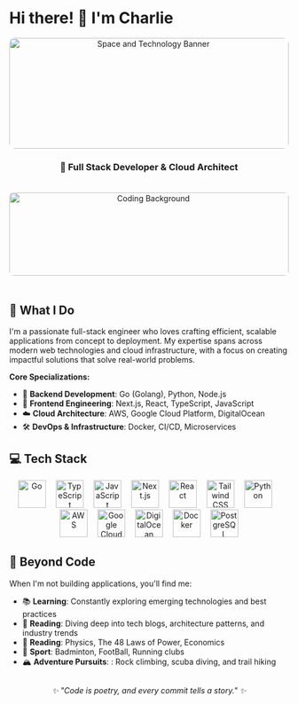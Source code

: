 # Hi there! 👋 I'm Charlie

<div align="center">
  <img src="https://images.unsplash.com/photo-1451187580459-43490279c0fa?ixlib=rb-4.0.3&ixid=M3wxMjA3fDB8MHxwaG90by1wYWdlfHx8fGVufDB8fHx8fA%3D%3D&auto=format&fit=crop&w=2072&q=80" width="100%" height="200" style="object-fit: cover; border-radius: 10px;" alt="Space and Technology Banner"/>
  <h3>🚀 Full Stack Developer & Cloud Architect</h3>
</div>

<div align="center">
  <img src="https://images.unsplash.com/photo-1518709268805-4e9042af2176?ixlib=rb-4.0.3&ixid=M3wxMjA3fDB8MHxwaG90by1wYWdlfHx8fGVufDB8fHx8fA%3D%3D&auto=format&fit=crop&w=2125&q=80" width="100%" height="150" style="object-fit: cover; border-radius: 8px; margin: 20px 0;" alt="Coding Background"/>
</div>

## 🎯 What I Do

I'm a passionate full-stack engineer who loves crafting efficient, scalable applications from concept to deployment. My expertise spans across modern web technologies and cloud infrastructure, with a focus on creating impactful solutions that solve real-world problems.

**Core Specializations:**
- 🔧 **Backend Development**: Go (Golang), Python, Node.js
- 🎨 **Frontend Engineering**: Next.js, React, TypeScript, JavaScript
- ☁️ **Cloud Architecture**: AWS, Google Cloud Platform, DigitalOcean
- 🛠️ **DevOps & Infrastructure**: Docker, CI/CD, Microservices

## 💻 Tech Stack

<div align="center">
  <img src="https://cdn.jsdelivr.net/gh/devicons/devicon/icons/go/go-original.svg" height="50" alt="Go" title="Go"/>
  <img width="10" />
  <img src="https://cdn.jsdelivr.net/gh/devicons/devicon/icons/typescript/typescript-original.svg" height="50" alt="TypeScript" title="TypeScript"/>
  <img width="10" />
  <img src="https://cdn.jsdelivr.net/gh/devicons/devicon/icons/javascript/javascript-original.svg" height="50" alt="JavaScript" title="JavaScript"/>
  <img width="10" />
  <img src="https://cdn.jsdelivr.net/gh/devicons/devicon/icons/nextjs/nextjs-original.svg" height="50" alt="Next.js" title="Next.js"/>
  <img width="10" />
  <img src="https://cdn.jsdelivr.net/gh/devicons/devicon/icons/react/react-original.svg" height="50" alt="React" title="React"/>
  <img width="10" />
  <img src="https://skillicons.dev/icons?i=tailwind" height="50" alt="Tailwind CSS" title="Tailwind CSS"/>
  <img width="10" />
  <img src="https://cdn.jsdelivr.net/gh/devicons/devicon/icons/python/python-original.svg" height="50" alt="Python" title="Python"/>
  <img width="10" />
  <img src="https://skillicons.dev/icons?i=aws" height="50" alt="AWS" title="AWS"/>
  <img width="10" />
  <img src="https://cdn.jsdelivr.net/gh/devicons/devicon/icons/googlecloud/googlecloud-original.svg" height="50" alt="Google Cloud" title="Google Cloud"/>
  <img width="10" />
  <img src="https://cdn.jsdelivr.net/gh/devicons/devicon/icons/digitalocean/digitalocean-original.svg" height="50" alt="DigitalOcean" title="DigitalOcean"/>
  <img width="10" />
  <img src="https://cdn.jsdelivr.net/gh/devicons/devicon/icons/docker/docker-original.svg" height="50" alt="Docker" title="Docker"/>
  <img width="10" />
  <img src="https://cdn.jsdelivr.net/gh/devicons/devicon/icons/postgresql/postgresql-original.svg" height="50" alt="PostgreSQL" title="PostgreSQL"/>
</div>

## 🌟 Beyond Code

When I'm not building applications, you'll find me:
- 📚 **Learning**: Constantly exploring emerging technologies and best practices
- 📖 **Reading**: Diving deep into tech blogs, architecture patterns, and industry trends
- 📖 **Reading**: Physics, The 48 Laws of Power, Economics 
- 🤝 **Sport**: Badminton, FootBall, Running clubs
- 🏔️ **Adventure Pursuits**: : Rock climbing, scuba diving, and trail hiking

##

<div align="center">
  <em>✨ "Code is poetry, and every commit tells a story." ✨</em>
</div>

